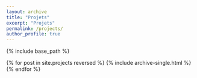 ```yaml
---
layout: archive
title: "Projets"
excerpt: "Projets"
permalink: /projects/
author_profile: true
---
```


{% include base_path %}

{% for post in site.projects reversed %}
  {% include archive-single.html %}
{% endfor %}
